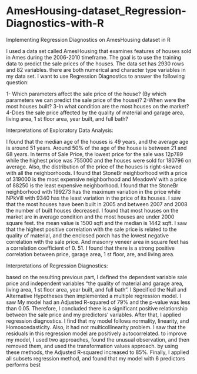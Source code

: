 # AmesHousing-dataset_Regression-Diagnostics-with-R
Implementing Regression Diagnostics on AmesHousing  dataset in R

I used a data set called AmesHousing that examines features of houses sold in Ames during the 
2006-2010 timeframe. The goal is to use the training data to predict the sale prices of the 
houses. The data set has 2930 rows and 82 variables. there are both numerical and character 
type variables in my data set. 
I want to use Regression Diagnostics to answer the following question:

1- Which parameters affect the sale price of the house? (By which parameters we can predict the 
sale price of the house)?
2-When were the most houses built? 
3-In what condition are the most houses on the market?
4-Does the sale price affected by the quality of material and garage area, living area, 1 st floor area, 
year built, and full bath? 

Interpretations of Exploratory Data Analysis:

I found that the median age of the houses is 49 years, and the average age is around 51 years. 
Around 50% of the age of the house is between 21 and 68 years. In terms of Sale Price, the 
lowest price for the sale was 12p789 while the highest price was 755000 and the houses were 
sold for 180796 on average. Also, the distribution of the price of the houses is right-skewed with 
all the neighborhoods. I found that StoneBr neighborhood with a price of 319000 is the most 
expensive neighborhood and MeadowV with a price of 88250 is the least expensive 
neighborhood. I found that the StoneBr neighborhood with 199273 has the maximum variation 
in the price while NPkVill with 9340 has the least variation in the price of its houses. I saw that 
the most houses have been built in 2005 and between 2007 and 2008 the number of built 
houses decreased. I found that most houses on the market are in average condition and the most 
houses are under 2000 square feet. the mean value is 1500 sqft and the median is 1442 sqft. I 
saw that the highest positive correlation with the sale price is related to the quality of material, 
and the enclosed porch has the lowest negative correlation with the sale price. And masonry 
veneer area in square feet has a correlation coefficient of 0. 51. I found that there is a strong 
positive correlation between price, garage area, 1 st floor, are, and living area. 

Interpretations of Regression Diagnostics:

based on the resulting previous part, I defined the dependent variable sale price and 
independent variables “the quality of material and garage area, living area, 1 st floor area, 
year built, and full bath”. I Specified the Null and Alternative Hypotheses then implemented a 
multiple regression model. I saw My model had an Adjusted R-squared of 79% and the p-value 
was less than 0.05. Therefore, I concluded there is a significant positive relationship between 
the sale price and my predictors’ variables. After that, I applied regression diagnostics. I find 
that my model follows normality, linearity, and Homoscedasticity. Also, it had not 
multicollinearity problem. I saw that the residuals in this regression model are positively 
autocorrelated. to improve my model, I used two approaches, found the unusual observation, 
and then removed them, and used the transformation values approach. by using these 
methods, the Adjusted R-squared increased to 85%. Finally, I applied all subsets 
regression method, and found that my model with 6 predictors performs best

